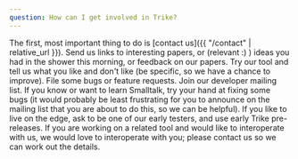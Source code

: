 ```yaml
---
question: How can I get involved in Trike?
---
```

The first, most important thing to do is [contact us]({{ "/contact" | relative_url }}).  Send us links to interesting papers, or (relevant :) ) ideas you had in the shower this morning, or feedback on our papers.  Try our tool and tell us what you like and don't like (be specific, so we have a chance to improve).  File some bugs or feature requests.  Join our developer mailing list.  If you know or want to learn Smalltalk, try your hand at fixing some bugs (it would probably be least frustrating for you to announce on the mailing list that you are about to do this, so we can be helpful).  If you like to live on the edge, ask to be one of our early testers, and use early Trike pre-releases.   If you are working on a related tool and would like to interoperate with us, we would love to interoperate with you; please contact us so we can work out the details.
